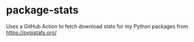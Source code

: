 # package-stats

Uses a GitHub Action to fetch download stats for my Python packages from https://pypistats.org/
